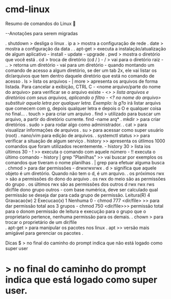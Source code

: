# cmd-linux
Resumo de comandos do Linux 🐧



--Anotações para serem migradas

. shutdown <temp> > desliga o linux
. ip a > mostra a configuração de rede
. date > mostra a configuração da data
. 
. apt-get > executa a instalação/atualização de algum aplicativo
    - install
    - update
    - upgrade
. pwd > mostra o diretório que você está
. cd > troca de diretório (cd / )
    - / > vai para o diretório raiz
    - .. > retorna um diretório
    - <diretorio> vai para um diretório
    - quando montando um comando de acesso a algum diretório, se der um tab 2x, ele vai listar os dir/arquivos que tem dentro daquele diretório que está no comando de acesso 
. ls > lista os arquivos
    - | more > apresenta os arquivos de forma listada.
    Para cancelar a exibição, CTRL C
    - <nome arquivo/parte do nome do arquivo> para verificar se 
    o arquivo existe
    - <<parte do nome>*> > lista arquivos e diretórios com seus arquivos, aplicando o filtro
    - <? no nome do arquivo> substituir aquela letra por qualquer letra. Exemplo: ls g?o* irá listar arquivs que comecem com g, depois qualquer letra e depois o O e qualquer coisa no final...
. touch > para criar um arquivo
. find > utilizado para buscar um arquivo, a partir do diretório currente. 
    find -name arq*
. mkdir > para criar diretórios
. sudo > para rodar algo como administrador.
. cat > para visualizar informações de arquivos
. su > para acessar como super usuário (root)
. nano/vim para edição de arquivos.
. systemctl status <service> >> para verificar a situação de algum serviço
. history >> apresenta os útlimos 1000 comandos que foram utilizados recentemente.
    - history 30 > lista ios últimos 30
    - !<numero do comando> >> executa o comando com aquele número
    - !! executa o último comando
    - history | grep "Planilhas" >> vai buscar por exemplos os comandos que tiveram o nome planilhas
. | grep para efetuar alguma busca    
. chmod > para dar permissões
    - drwxrwxrwx
        . d > significa que aquele objeto é um diretório. Quando não tem o d, é um arquivo.
        . os próximos rwx > são a permissões do dono do arquivo
        . os rwx do meio são as permissões do grupo
        . os últimos rwx são as permissões dos outros
        d           rwx         rwx        rws
        dir/file    dono        grupo      outros
    - com base numérica, deve ser calculado qual permissão se deseja dar para cada grupo de permissão.
        Leitura(R)  4
        Gravacao(w) 2
        Execucao(x) 1
        Nenhuma     0
    - chmod 777 <dir/file> >> para dar permissão total aos 3 grupos
    - chmod 750 <dir/file>>> permissão total para o donom permissão de leitura e execução para o grupo que o proprietario pertence, nenhuma permissão para os demais.
. chown > para trocar o proprietário de um dir/file   
. apt-get > para manipular os pacotes nos linux
. apt >> versão mais amigável para gerenciar os pacotes
. 



Dicas
$ > no final do caminho do prompt indica que não está logado como super user
# > no final do caminho do prompt indica que está logado como super user.